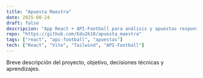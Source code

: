 ```yaml
---
title: "Apuesta Maestra"
date: 2025-08-24
draft: false
descripcion: "App React + API-Football para análisis y apuestas responsables."
repo: "https://github.com/Edu2610/apuesta_maestra"
tags: ["react", "api-football", "apuestas"]
tech: ["React", "Vite", "Tailwind", "API-Football"]
---
```

Breve descripción del proyecto, objetivo, decisiones técnicas y aprendizajes.
